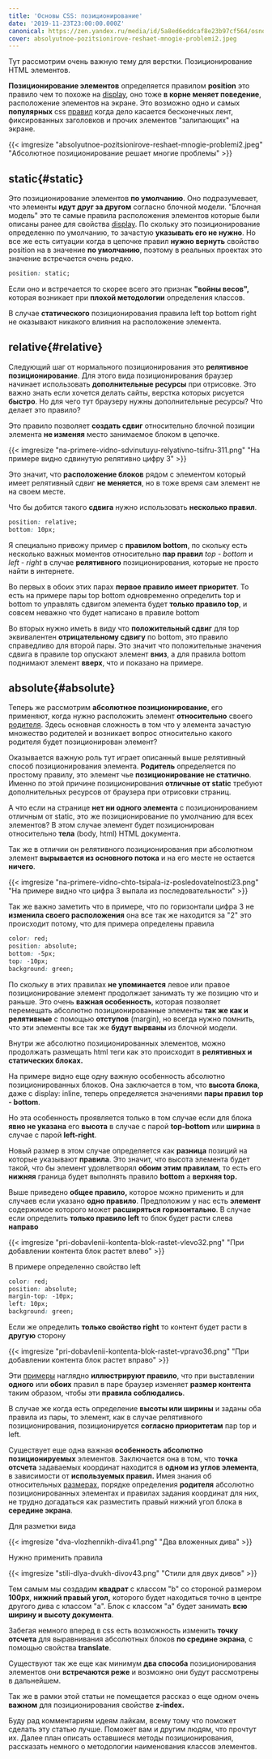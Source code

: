```yaml
---
title: 'Основы CSS: позиционирование'
date: '2019-11-23T23:00:00.000Z'
canonical: https://zen.yandex.ru/media/id/5a8ed6eddcaf8e23b97cf564/osnovy-css-pozicionirovanie-5bd577af5e505200a999c7f4
cover: absolyutnoe-pozitsionirove-reshaet-mnogie-problemi2.jpeg
---
```

Тут рассмотрим очень важную тему для верстки. Позиционирование HTML элементов.

**Позиционирование элементов** определяется правилом **position** это правило чем то похоже на [display](/blog/css-bloki-inline), оно тоже **в корне меняет поведение**, расположение элементов на экране. Это возможно одно и самых **популярных** css [правил](/blog/osnovi-css-uroven-pravil) когда дело касается бесконечных лент, фиксированных заголовков и прочих элементов "залипающих" на экране.

<!--more-->
{{< imgresize "absolyutnoe-pozitsionirove-reshaet-mnogie-problemi2.jpeg" "Абсолютное позиционирование решает многие проблемы" >}} 

## static{#static} 

Это позиционирование элементов **по умолчанию**. Оно подразумевает, что элементы **идут друг за другом** согласно блочной модели. "Блочная модель" это те самые правила расположения элементов которые были описаны ранее для свойства [display](/blog/css-bloki-blochnie-elementi). По скольку это позиционирование определенно по умолчанию, то зачастую **указывать его не нужно**. Но все же есть ситуации когда в цепочке правил **нужно вернуть** свойство position на в значение **по умолчанию**, поэтому в реальных проектах это значение встречается очень редко.

```css
position: static;
``` 

Если оно и встречается то скорее всего это признак **"войны весов",** которая возникает при **плохой методологии** определения классов.

В случае **статического** позиционирования правила left top bottom right не оказывают никакого влияния на расположение элемента.

## relative{#relative} 

Следующий шаг от нормального позиционирования это **релятивное позиционирование**. Для этого вида позиционирования браузер начинает использовать **дополнительные ресурсы** при отрисовке. Это важно знать если хочется делать сайты, верстка которых рисуется **быстро**. Но для чего тут браузеру нужны дополнительные ресурсы? Что делает это правило?

Это правило позволяет **создать сдвиг** относительно блочной позиции элемента **не изменяя** место занимаемое блоком в цепочке.

{{< imgresize "na-primere-vidno-sdvinutuyu-relyativno-tsifru-311.png" "На примере видно сдвинутую релятивно цифру 3" >}} 

Это значит, что **расположение блоков** рядом с элементом который имеет релятивный сдвиг **не меняется**, но в тоже время сам элемент не на своем месте.

Что бы добится такого **сдвига** нужно использовать **несколько правил**.

```css
position: relative;
bottom: 10px;
``` 

Я специально привожу пример с **правилом bottom**, по скольку есть несколько важных моментов относительно **пар правил** *top - bottom* и *left - right* в случае **релятивного** позиционирования, которые не просто найти в интернете.

Во первых в обоих этих парах **первое правило имеет приоритет**. То есть на примере пары top bottom одновременно определить top и bottom то управлять сдвигом элемента будет **только правило top**, и совсем неважно что будет написано в правиле bottom

Во вторых нужно иметь в виду что **положительный сдвиг** для top эквивалентен **отрицательному сдвигу** по bottom, это правило справедливо для второй пары. Это значит что положительные значения сдвига в правиле top опускают элемент **вниз**, а для правила bottom поднимают элемент **вверх**, что и показано на примере.

## absolute{#absolute} 

Теперь же рассмотрим **абсолютное позиционирование**, его применяют, когда нужно расположить элемент **относительно** своего [родителя](/blog/osnovi-html). Здесь основная сложность в том что у элемента зачастую множество родителей и возникает вопрос относительно какого родителя будет позиционирован элемент?

Оказывается важную роль тут играет описанный выше релятивный способ позиционирования элемента. **Родитель** определяется по простому правилу, это элемент чье **позиционирование не статично**. Именно по этой причине позиционирования **отличные от static** требуют дополнительных ресурсов от браузера при отрисовки страниц.

А что если на странице **нет ни одного элемента** с позиционированием отличным от static, это же позиционирование по умолчанию для всех элементов? В этом случае элемент будет позиционирован относительно **тела** (body, html) HTML документа.

Так же в отличии он релятивного позиционирования при абсолютном элемент **вырывается из основного потока** и на его месте не остается **ничего**.

{{< imgresize "na-primere-vidno-chto-tsipala-iz-posledovatelnosti23.png" "На примере видно что цифра 3 выпала из последовательности" >}} 

Так же важно заметить что в примере, что по горизонтали цифра 3 не **изменила своего расположения** она все так же находится за "2" это происходит потому, что для примера определены правила

```css
color: red;
position: absolute;
bottom: -5px;
top: -10px;
background: green;
``` 

По скольку в этих правилах **не упоминается** левое или правое позиционирование элемент продолжает занимать ту же позицию что и раньше. Это очень **важная особенность**, которая позволяет перемещать абсолютно позиционированные элементы **так же как и релятивные** с помощью **отступов** (margin), но всегда нужно помнить, что эти элементы все так же **будут вырваны** из блочной модели.

Внутри же абсолютно позиционированных элементов, можно продолжать размещать html теги как это происходит в **релятивных и статических блоках.**

На примере видно еще одну важную особенность абсолютно позиционированных блоков. Она заключается в том, что **высота блока**, даже с display: inline, теперь определяется значениями **пары правил top - bottom**.

Но эта особенность проявляется только в том случае если для блока **явно не указана** его **высота** в случае с парой **top-bottom** или **ширина** в случае с парой **left-right**.

Новый размер в этом случае определяется как **разница** позиций на которые указывают **правила**. Это значит, что высота элемента будет такой, что бы элемент удовлетворял **обоим этим правилам**, то есть его **нижняя** граница будет выполнять правило **bottom** а **верхняя top.**

Выше приведено **общее правило,** которое можно применить и для случаев если указано **одно правило**. Предположим у нас есть **элемент** содержимое которого может **расширяться горизонтально**. В случае если определить **только правило left** то блок будет расти слева **направо**

{{< imgresize "pri-dobavlenii-kontenta-blok-rastet-vlevo32.png" "При добавлении контента блок растет влево" >}} 

В примере определенно свойство left

```css
color: red;
position: absolute;
margin-top: -10px;
left: 10px;
background: green;
``` 

Если же определить **только свойство right** то контент будет расти в **другую** сторону

{{< imgresize "pri-dobavlenii-kontenta-blok-rastet-vpravo36.png" "При добавлении контента блок растет вправо" >}} 

Эти [примеры](https://codepen.io/ErDmKo/pen/dyyEYEO) наглядно **иллюстрируют правило**, что при выставлении **одного** или **обоих** правил в паре браузер изменяет **размер контента** таким образом, чтобы эти **правила соблюдались**.

В случае же когда есть определение **высоты или ширины** и заданы оба правила из пары, то элемент, как в случае релятивного позиционирования, позиционируется **согласно приоритетам** пар top и left.

Существует еще одна важная **особенность абсолютно позиционируемых** элементов. Заключается она в том, что **точка отсчета** задаваемых координат находится в **одном из углов элемента**, в зависимости от **используемых правил.** Имея знания об относительных [размерах](/blog/osnovi-css-razmeri), порядке определения **родителя** абсолютно позиционированных элементах и правилах задания координат для них, не трудно догадаться как разместить правый нижний угол блока в **середине экрана**.

Для разметки вида

{{< imgresize "dva-vlozhennikh-diva41.png" "Два вложенных дива" >}} 

Нужно применить правила

{{< imgresize "stili-dlya-dvukh-divov43.png" "Стили для двух дивов" >}} 

Тем самым мы создадим **квадрат** с классом "b" со стороной размером **100px**, **нижний правый угол,** которого будет находиться точно в центре другого дива с классом "a". Блок с классом "a" будет занимать **всю ширину и высоту документа**.

Забегая немного вперед в css есть возможность изменить **точку отсчета** для выравнивания абсолютных блоков **по средине экрана**, с помощью свойства **translate**.

Существуют так же еще как минимум **два способа** позиционирования элементов они **встречаются реже** и возможно они будут рассмотрены в дальнейшем.

Так же в рамки этой статьи не помещается рассказ о еще одном очень **важном** для позиционирования свойстве **z-index.**

Буду рад комментариям идеям лайкам, всему тому что поможет сделать эту статью лучше. Поможет вам и другим людям, что прочтут их. Далее план описать оставшиеся методы позиционирования, рассказать немного о методологии наименования классов элементов.

